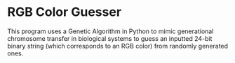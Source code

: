 # RGB Color Guesser

This program uses a Genetic Algorithm in Python to mimic generational chromosome transfer in biological systems to guess an inputted 24-bit binary string (which corresponds to an RGB color) from randomly generated ones.

